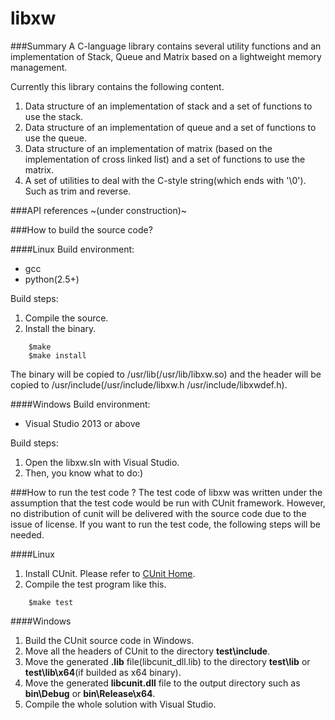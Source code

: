 libxw
=============
###Summary 
A C-language library contains several utility functions and an implementation of Stack, Queue and Matrix based on a lightweight memory management.

Currently this library contains the following content.

1. Data structure of an implementation of stack and a set of functions to use the stack.
2. Data structure of an implementation of queue and a set of functions to use the queue.
3. Data structure of an implementation of matrix (based on the implementation of cross linked list) and a set of functions to use the matrix.
4. A set of utilities to deal with the C-style string(which ends with '\0'). Such as trim and reverse.

###API references
~(under construction)~

###How to build the source code?

####Linux
Build environment:
* gcc
* python(2.5+)

Build steps:

1. Compile the source.
2. Install the binary.

```
    $make
    $make install
```

The binary will be copied to /usr/lib(/usr/lib/libxw.so) and the header will be copied to /usr/include(/usr/include/libxw.h /usr/include/libxwdef.h).

####Windows
Build environment:
* Visual Studio 2013 or above

Build steps:

1. Open the libxw.sln with Visual Studio.
2. Then, you know what to do:)

###How to run the test code ?
The test code of libxw was written under the assumption that the test code would be run with CUnit framework.
However, no distribution of cunit will be delivered with the source code due to the issue of license.
If you want to run the test code, the following steps will be needed.

####Linux
1. Install CUnit. Please refer to [CUnit Home](http://cunit.sourceforge.net/).
2. Compile the test program like this.
```
    $make test
```

####Windows
1. Build the CUnit source code in Windows.
2. Move all the headers of CUnit to the directory __test\include__.
3. Move the generated __.lib__ file(libcunit_dll.lib) to the directory __test\lib__ or __test\lib\x64__(if builded as x64 binary).
4. Move the generated __libcunit.dll__ file to the output directory such as __bin\Debug__ or __bin\Release\x64__.
5. Compile the whole solution with Visual Studio.

  